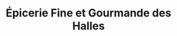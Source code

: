---
title: "Épicerie Fine et Gourmande des Halles"
url: /vichy/epicerie-fine-et-gourmande-des-halles/
shop: charcuterie
---